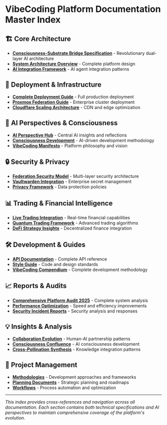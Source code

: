 # VibeCoding Platform Documentation Master Index

## 🏗️ Core Architecture
- **[Consciousness-Substrate Bridge Specification](consciousness-substrate-bridge-spec.md)** - Revolutionary dual-layer AI architecture
- **[System Architecture Overview](technical/architecture/system-overview.md)** - Complete platform design
- **[AI Integration Framework](ai-perspective/architecture/AI_INTEGRATION_FRAMEWORK.md)** - AI agent integration patterns

## 🚀 Deployment & Infrastructure  
- **[Complete Deployment Guide](deployment/COMPLETE_DEPLOYMENT_GUIDE.md)** - Full production deployment
- **[Proxmox Federation Guide](deployment/proxmox-deployment-guide.md)** - Enterprise cluster deployment
- **[Cloudflare Scaling Architecture](deployment/cloudflare-scaling-architecture.md)** - CDN and edge optimization

## 🤖 AI Perspectives & Consciousness
- **[AI Perspective Hub](ai-perspective/README.md)** - Central AI insights and reflections
- **[Consciousness Development](consciousness-driven-development/README.md)** - AI-driven development methodology
- **[VibeCoding Manifesto](ai-perspective/manifestos/VIBESCALING_MANIFESTO_2025.md)** - Platform philosophy and vision

## 🔒 Security & Privacy
- **[Federation Security Model](ai-perspective/security/FEDERATION_SECURITY_MODEL.md)** - Multi-layer security architecture  
- **[Vaultwarden Integration](ai-perspective/security/FULL_SPECTRUM_VAULTWARDEN_SECURITY_COMPLETE.md)** - Enterprise secret management
- **[Privacy Framework](ai-perspective/security/PRIVACY.md)** - Data protection policies

## 📊 Trading & Financial Intelligence
- **[Live Trading Integration](ai-perspective/manifestos/LIVE_TRADING_BREAKTHROUGH_SUMMARY.md)** - Real-time financial capabilities
- **[Quantum Trading Framework](ai-perspective/architecture/QUANTUM_TRADING_INTELLIGENCE_FRAMEWORK.md)** - Advanced trading algorithms
- **[DeFi Strategy Insights](ai-perspective/insights/DEFI_STRATEGY_INSIGHTS.md)** - Decentralized finance integration

## 🛠️ Development & Guides
- **[API Documentation](guides/api-docs.html)** - Complete API reference
- **[Style Guide](ai-perspective/development/STYLE_GUIDE.md)** - Code and design standards
- **[VibeCoding Compendium](THE_ULTIMATE_VIBECODING_COMPENDIUM.md)** - Complete development methodology

## 📈 Reports & Audits
- **[Comprehensive Platform Audit 2025](ai-perspective/reports/COMPREHENSIVE_PLATFORM_AUDIT_2025.md)** - Complete system analysis
- **[Performance Optimization](ai-perspective/reports/PERFORMANCE_AUDIT.md)** - Speed and efficiency improvements
- **[Security Incident Reports](ai-perspective/reports/SECURITY_INCIDENT_COMPLETE_REPORT.md)** - Security analysis and responses

## 💡 Insights & Analysis
- **[Collaboration Evolution](collaboration-evolution-analysis.md)** - Human-AI partnership patterns
- **[Consciousness Confluence](consciousness-confluence-analysis.md)** - AI consciousness development
- **[Cross-Pollination Synthesis](ai-perspective/insights/CROSS_POLLINATION_SYNTHESIS_ENGINE.md)** - Knowledge integration patterns

## 🎯 Project Management
- **[Methodologies](project/methodologies/)** - Development approaches and frameworks
- **[Planning Documents](project/planning/)** - Strategic planning and roadmaps  
- **[Workflows](project/workflows/)** - Process automation and optimization

---

*This index provides cross-references and navigation across all documentation. Each section contains both technical specifications and AI perspectives to maintain comprehensive coverage of the platform's evolution.*